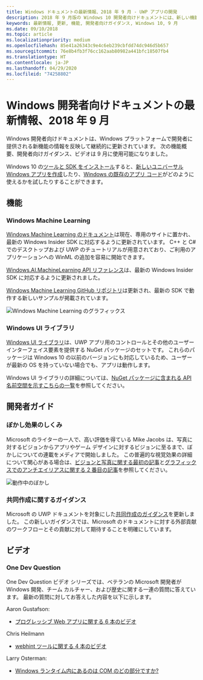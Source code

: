 ```yaml
---
title: Windows ドキュメントの最新情報、2018 年 9 月 - UWP アプリの開発
description: 2018 年 9 月版の Windows 10 開発者向けドキュメントには、新しい機能、ビデオ、サンプル、開発者向けガイダンスが追加されました。
keywords: 最新情報, 更新, 機能, 開発者向けガイダンス, Windows 10, 9 月
ms.date: 09/10/2018
ms.topic: article
ms.localizationpriority: medium
ms.openlocfilehash: 85e41a26343c9e4c6eb239cbfdd74dc946d5b657
ms.sourcegitcommit: 76e8b4fb3f76cc162aab80982a441bfc18507fb4
ms.translationtype: HT
ms.contentlocale: ja-JP
ms.lasthandoff: 04/29/2020
ms.locfileid: "74258802"
---
```

# <a name="whats-new-in-the-windows-developer-docs-in-september-2018"></a>Windows 開発者向けドキュメントの最新情報、2018 年 9 月

Windows 開発者向けドキュメントは、Windows プラットフォームで開発者に提供される新機能の情報を反映して継続的に更新されています。 次の機能概要、開発者向けガイダンス、ビデオは 9 月に使用可能になりました。

Windows 10 の[ツールと SDK をインストール](https://developer.microsoft.com/windows/downloads#_blank)すると、[新しいユニバーサル Windows アプリを作成](../get-started/create-uwp-apps.md)したり、[Windows の既存のアプリ コード](../porting/index.md)がどのように使えるかを試したりすることができます。

## <a name="features"></a>機能

### <a name="windows-machine-learning"></a>Windows Machine Learning

[Windows Machine Learning のドキュメント](https://docs.microsoft.com/windows/ai/)は現在、専用のサイトに置かれ、最新の Windows Insider SDK に対応するように更新されています。 C++ と C# でのデスクトップおよび UWP のチュートリアルが用意されており、ご利用のアプリケーションへの WinML の追加を容易に開始できます。

[Windows.AI.MachineLearning API リファレンス](https://docs.microsoft.com/uwp/api/windows.ai.machinelearning)は、最新の Windows Insider SDK に対応するように更新されました。

[Windows Machine Learning GitHub リポジトリ](https://github.com/Microsoft/Windows-Machine-Learning)は更新され、最新の SDK で動作する新しいサンプルが掲載されています。

![Windows Machine Learning のグラフィックス](images/winml-graphic.png)

### <a name="windows-ui-library"></a>Windows UI ライブラリ

[Windows UI ライブラリ](https://docs.microsoft.com/uwp/toolkits/winui/)は、UWP アプリ用のコントロールとその他のユーザー インターフェイス要素を提供する NuGet パッケージのセットです。 これらのパッケージは Windows 10 の以前のバージョンにも対応しているため、ユーザーが最新の OS を持っていない場合でも、アプリは動作します。

Windows UI ライブラリの詳細については、[NuGet パッケージに含まれる API 名前空間を示すこちらの一覧](https://docs.microsoft.com/uwp/api/overview/winui/)を参照してください。

## <a name="developer-guidance"></a>開発者ガイド

### <a name="how-blur-effects-work"></a>ぼかし効果のしくみ

Microsoft のライターの一人で、高い評価を得ている Mike Jacobs は、写真に対するビジョンからアプリやゲーム デザインに対するビジョンに至るまで、ぼかしについての連載をメディアで開始しました。 この普遍的な視覚効果の詳細について関心がある場合は、[ビジョンと写真に関する最初の記事](https://medium.com/microsoft-design/science-in-the-system-how-blur-effects-work-8b0590996e09)と[グラフィックスでのアンチエイリアスに関する 2 番目の記事](https://medium.com/microsoft-design/science-in-the-system-how-blur-effects-work-part-2-c5589a738515)を参照してください。

![動作中のぼかし](images/blur-example.jpg)

### <a name="contributing-guidance"></a>共同作成に関するガイダンス

Microsoft の UWP ドキュメントを対象にした[共同作成のガイダンス](https://github.com/MicrosoftDocs/windows-uwp/blob/docs/CONTRIBUTING.md)を更新しました。 この新しいガイダンスでは、Microsoft のドキュメントに対する外部貢献のワークフローとその貢献に対して期待することを明確にしています。

## <a name="videos"></a>ビデオ

### <a name="one-dev-question"></a>One Dev Question

One Dev Question ビデオ シリーズでは、ベテランの Microsoft 開発者が Windows 開発、チーム カルチャー、および歴史に関する一連の質問に答えています。 最新の質問に対してお答えした内容を以下に示します。

Aaron Gustafson: 

* [プログレッシブ Web アプリに関する 6 本のビデオ](https://www.youtube.com/playlist?list=PLWs4_NfqMtoyPHoI-CIB71mEq-om6m35I)

Chris Heilmann

* [webhint ツールに関する 4 本のビデオ](https://www.youtube.com/watch?v=eXfmxmiA00Y&list=PLWs4_NfqMtow00LM-vgyECAlMDxx84Q2v)

Larry Osterman: 

* [Windows ランタイム内にあるのは COM のどの部分ですか?](https://youtu.be/_nsMjHqRn1w)